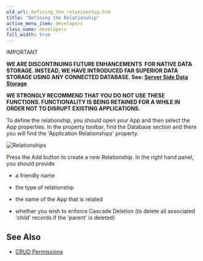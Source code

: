 ```yaml
---
old_url: defining_the_relationship.htm
title: "Defining the Relationship"
active_menu_item: developers
class_name: developers
full_width: true
---
```



IMPORTANT

**WE ARE DISCONTINUING FUTURE ENHANCEMENTS  FOR NATIVE DATA STORAGE. INSTEAD, WE HAVE INTRODUCED FAR SUPERIOR DATA STORAGE USING ANY CONNECTED DATABASE. See: [Server Side Data Storage](/developers/documentation/product-guide/data-storage/server-side-data-storage/)**

**WE STRONGLY RECOMMEND THAT YOU DO NOT USE THESE FUNCTIONS. FUNCTIONALITY IS BEING RETAINED FOR A WHILE IN ORDER NOT TO DISRUPT EXISTING APPLICATIONS.**

To define the relationship, you should open your App and then select the App properties. In the property toolbar, find the Database section and there you will find the 'Application Relationships' property.

![Relationships](/img/docs/relationships.zoom88.png)

Press the Add button to create a new Relationship. In the right hand panel, you should provide

 - a friendly name

 - the type of relationship

 - the name of the App that is related

 - whether you wish to enforce Cascade Deletion (to delete all associated 'child' records if the 'parent' is deleted)

## See Also

 - [CRUD Permissions](/developers/documentation/product-guide/advanced-features/data-storage-management/crud-in-detail/using-ac-app-storage/crud-permissions)

